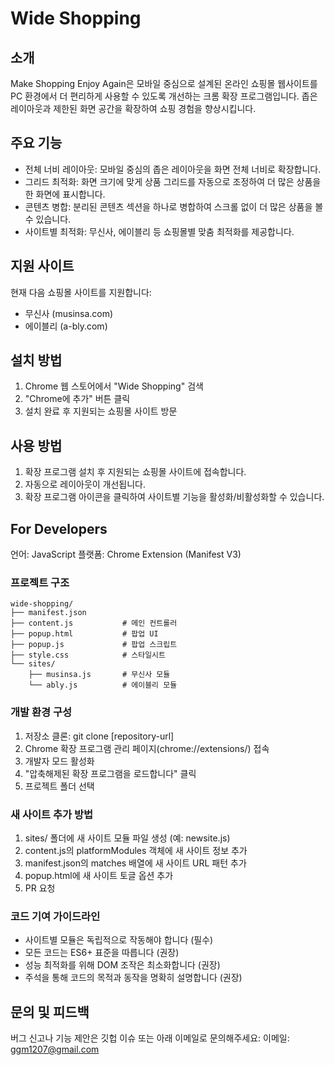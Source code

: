 # Wide Shopping

## 소개

Make Shopping Enjoy Again은 모바일 중심으로 설계된 온라인 쇼핑몰 웹사이트를 PC 환경에서 더 편리하게 사용할 수 있도록 개선하는 크롬 확장 프로그램입니다. 좁은 레이아웃과 제한된 화면 공간을 확장하여 쇼핑 경험을 향상시킵니다.

## 주요 기능

- 전체 너비 레이아웃: 모바일 중심의 좁은 레이아웃을 화면 전체 너비로 확장합니다.
- 그리드 최적화: 화면 크기에 맞게 상품 그리드를 자동으로 조정하여 더 많은 상품을 한 화면에 표시합니다.
- 콘텐츠 병합: 분리된 콘텐츠 섹션을 하나로 병합하여 스크롤 없이 더 많은 상품을 볼 수 있습니다.
- 사이트별 최적화: 무신사, 에이블리 등 쇼핑몰별 맞춤 최적화를 제공합니다.

## 지원 사이트

현재 다음 쇼핑몰 사이트를 지원합니다:

- 무신사 (musinsa.com)
- 에이블리 (a-bly.com)

## 설치 방법

1. Chrome 웹 스토어에서 "Wide Shopping" 검색
2. "Chrome에 추가" 버튼 클릭
3. 설치 완료 후 지원되는 쇼핑몰 사이트 방문

## 사용 방법

1. 확장 프로그램 설치 후 지원되는 쇼핑몰 사이트에 접속합니다.
2. 자동으로 레이아웃이 개선됩니다.
3. 확장 프로그램 아이콘을 클릭하여 사이트별 기능을 활성화/비활성화할 수 있습니다.

## For Developers

언어: JavaScript
플랫폼: Chrome Extension (Manifest V3)

### 프로젝트 구조

```
wide-shopping/
├── manifest.json
├── content.js           # 메인 컨트롤러
├── popup.html           # 팝업 UI
├── popup.js             # 팝업 스크립트
├── style.css            # 스타일시트
└── sites/
    ├── musinsa.js       # 무신사 모듈
    └── ably.js          # 에이블리 모듈
```

### 개발 환경 구성

1. 저장소 클론: git clone [repository-url]
2. Chrome 확장 프로그램 관리 페이지(chrome://extensions/) 접속
3. 개발자 모드 활성화
4. "압축해제된 확장 프로그램을 로드합니다" 클릭
5. 프로젝트 폴더 선택

### 새 사이트 추가 방법

1. sites/ 폴더에 새 사이트 모듈 파일 생성 (예: newsite.js)
2. content.js의 platformModules 객체에 새 사이트 정보 추가
3. manifest.json의 matches 배열에 새 사이트 URL 패턴 추가
4. popup.html에 새 사이트 토글 옵션 추가
5. PR 요청

### 코드 기여 가이드라인

- 사이트별 모듈은 독립적으로 작동해야 합니다 (필수)
- 모든 코드는 ES6+ 표준을 따릅니다 (권장)
- 성능 최적화를 위해 DOM 조작은 최소화합니다 (권장)
- 주석을 통해 코드의 목적과 동작을 명확히 설명합니다 (권장)

## 문의 및 피드백

버그 신고나 기능 제안은 깃헙 이슈 또는 아래 이메일로 문의해주세요:
이메일: ggm1207@gmail.com